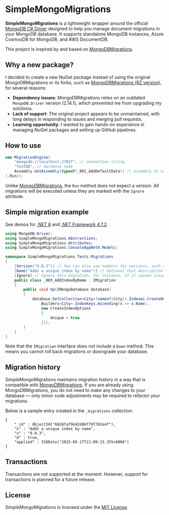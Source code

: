 # SimpleMongoMigrations

**SimpleMongoMigrations** is a lightweight wrapper around the official [MongoDB C# Driver](https://github.com/mongodb/mongo-csharp-driver) designed to help you manage document migrations in your MongoDB database. It supports standalone MongoDB instances, Azure CosmosDB for MongoDB, and AWS DocumentDB.

This project is inspired by and based on [MongoDBMigrations](https://bitbucket.org/i_am_a_kernel/mongodbmigrations/).

## Why a new package?

I decided to create a new NuGet package instead of using the original MongoDBMigrations or its forks, such as [MongoDBMigrations (RZ version)](https://github.com/ruxo/MongoDbMigrations), for several reasons:

- **Dependency issues**: MongoDBMigrations relies on an outdated `MongoDB.Driver` version (2.14.1), which prevented me from upgrading my solutions.
- **Lack of support**: The original project appears to be unmaintained, with long delays in responding to issues and merging pull requests.
- **Learning opportunity**: I wanted to gain hands-on experience in managing NuGet packages and setting up GitHub pipelines.

## How to use

```csharp
new MigrationEngine(
    "mongodb://localhost:27017", // connection string
    "TestDB", // database name
    Assembly.GetAssembly(typeof(_001_AddDefaultData)) // assembly to scan for migrations
).Run();
```

Unlike [MongoDBMigrations](https://bitbucket.org/i_am_a_kernel/mongodbmigrations/), the `Run` method does not expect a version. All migrations will be executed unless they are marked with the `Ignore` attribute.

## Simple migration example

See demos for [.NET 6](https://github.com/evgenii-petukhov/SimpleMongoMigrations/tree/master/SimpleMongoMigrations.Tests.ConsoleNet6) and [.NET Framework 4.7.2](https://github.com/evgenii-petukhov/SimpleMongoMigrations/tree/master/SimpleMongoMigrations.Tests.ConsoleNet472).

```csharp
using MongoDB.Driver;
using SimpleMongoMigrations.Abstractions;
using SimpleMongoMigrations.Attributes;
using SimpleMongoMigrations.ConsoleAppNet6.Models;

namespace SimpleMongoMigrations.Tests.Migrations
{
    [Version("0.0.3")] // You can also use numbers for versions, such as 1, 2, 3, etc.
    [Name("Adds a unique index by name")] // Optional text description
    [Ignore] // Ignore this migration, for instance, if it causes issues
    public class _003_AddIndexByName : IMigration
    {
        public void Up(IMongoDatabase database)
        {
            database.GetCollection<City>(nameof(City)).Indexes.CreateOne(new CreateIndexModel<City>(
                Builders<City>.IndexKeys.Ascending(x => x.Name),
                new CreateIndexOptions
                {
                    Unique = true
                }));
        }
    }
}
```

Note that the `IMigration` interface does not include a `Down` method. This means you cannot roll back migrations or downgrade your database.

## Migration history

SimpleMongoMigrations maintains migration history in a way that is compatible with [MongoDBMigrations](https://bitbucket.org/i_am_a_kernel/mongodbmigrations/). If you are already using MongoDBMigrations, you do not need to make any changes to your database — only minor code adjustments may be required to refactor your migrations.

Below is a sample entry created in the `_migrations` collection:

```
{
    "_id" : ObjectId("6828faf9642d86f79f782e4f"),
    "n" : "Adds a unique index by name",
    "v" : "0.0.3",
    "d" : true,
    "applied" : ISODate("2025-05-17T21:09:13.355+0000")
}
```

## Transactions

Transactions are not supported at the moment. However, support for transactions is planned for a future release.

## License

SimpleMongoMigrations is licensed under the [MIT License](https://github.com/evgenii-petukhov/SimpleMongoMigrations/blob/master/LICENSE).

